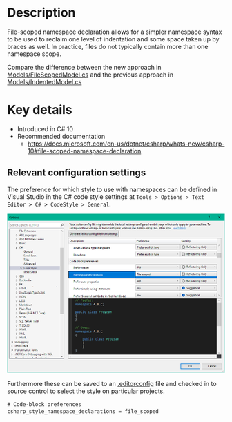 ﻿# Description

File-scoped namespace declaration allows for a simpler namespace syntax to be used to reclaim one level of indentation and some space taken up by braces as well. In practice, files do not typically contain more than one namespace scope.

Compare the difference between the new approach in [Models/FileScopedModel.cs](Models/FileScopedModel.cs) and the previous approach in [Models/IndentedModel.cs](Models/IndentedModel.cs)

# Key details

- Introduced in C# 10
- Recommended documentation
  - https://docs.microsoft.com/en-us/dotnet/csharp/whats-new/csharp-10#file-scoped-namespace-declaration

## Relevant configuration settings

The preference for which style to use with namespaces can be defined in Visual Studio in the C# code style settings at `Tools > Options > Text Editor > C# > CodeStyle > General`.

![Code Style Settings](CodeStyleSettings.png)

Furthermore these can be saved to an [.editorconfig](.editorconfig) file and checked in to source control to select the style on particular projects.

```
# Code-block preferences
csharp_style_namespace_declarations = file_scoped
```